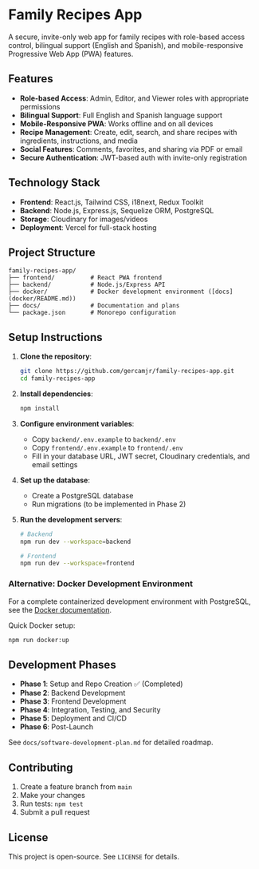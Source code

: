 # Family Recipes App

A secure, invite-only web app for family recipes with role-based access control, bilingual support (English and Spanish), and mobile-responsive Progressive Web App (PWA) features.

## Features

- **Role-based Access**: Admin, Editor, and Viewer roles with appropriate permissions
- **Bilingual Support**: Full English and Spanish language support
- **Mobile-Responsive PWA**: Works offline and on all devices
- **Recipe Management**: Create, edit, search, and share recipes with ingredients, instructions, and media
- **Social Features**: Comments, favorites, and sharing via PDF or email
- **Secure Authentication**: JWT-based auth with invite-only registration

## Technology Stack

- **Frontend**: React.js, Tailwind CSS, i18next, Redux Toolkit
- **Backend**: Node.js, Express.js, Sequelize ORM, PostgreSQL
- **Storage**: Cloudinary for images/videos
- **Deployment**: Vercel for full-stack hosting

## Project Structure

```
family-recipes-app/
├── frontend/          # React PWA frontend
├── backend/           # Node.js/Express API
├── docker/            # Docker development environment ([docs](docker/README.md))
├── docs/              # Documentation and plans
└── package.json       # Monorepo configuration
```

## Setup Instructions

1. **Clone the repository**:

   ```bash
   git clone https://github.com/gercamjr/family-recipes-app.git
   cd family-recipes-app
   ```

2. **Install dependencies**:

   ```bash
   npm install
   ```

3. **Configure environment variables**:
   - Copy `backend/.env.example` to `backend/.env`
   - Copy `frontend/.env.example` to `frontend/.env`
   - Fill in your database URL, JWT secret, Cloudinary credentials, and email settings

4. **Set up the database**:
   - Create a PostgreSQL database
   - Run migrations (to be implemented in Phase 2)

5. **Run the development servers**:

   ```bash
   # Backend
   npm run dev --workspace=backend

   # Frontend
   npm run dev --workspace=frontend
   ```

### Alternative: Docker Development Environment

For a complete containerized development environment with PostgreSQL, see the [Docker documentation](docker/README.md).

Quick Docker setup:

```bash
npm run docker:up
```

## Development Phases

- **Phase 1**: Setup and Repo Creation ✅ (Completed)
- **Phase 2**: Backend Development
- **Phase 3**: Frontend Development
- **Phase 4**: Integration, Testing, and Security
- **Phase 5**: Deployment and CI/CD
- **Phase 6**: Post-Launch

See `docs/software-development-plan.md` for detailed roadmap.

## Contributing

1. Create a feature branch from `main`
2. Make your changes
3. Run tests: `npm test`
4. Submit a pull request

## License

This project is open-source. See `LICENSE` for details.
